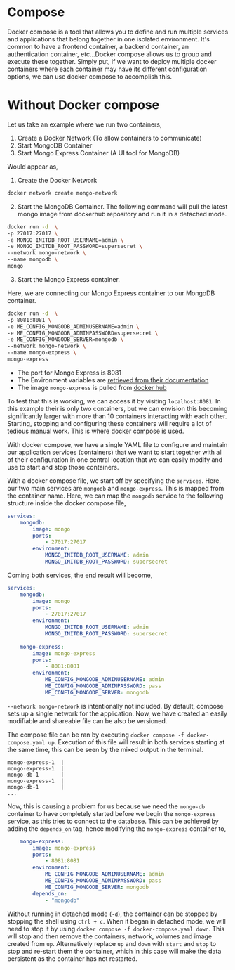 # Compose

Docker compose is a tool that allows you to define and run multiple services and applications that belong together in one isolated environment. It's common to have a frontend container, a backend container, an authentication container, etc...Docker compose allows us to group and execute these together. Simply put, if we want to deploy multiple docker containers where each container may have its different  configuration options, we can use docker compose to accomplish this.

# Without Docker compose

Let us take an example where we run two containers,

1. Create a Docker Network (To allow containers to communicate)
2. Start MongoDB Container
3. Start Mongo Express Container (A UI tool for MongoDB)

Would appear as,

1. Create the Docker Network

```sh
docker network create mongo-network
```
2. Start the MongoDB Container. The following command will pull the latest mongo image from dockerhub repository and run it in a detached mode.

```sh
docker run -d  \
-p 27017:27017 \
-e MONGO_INITDB_ROOT_USERNAME=admin \
-e MONGO_INITDB_ROOT_PASSWORD=supersecret \
--network mongo-network \
--name mongodb \
mongo
```

3. Start the Mongo Express container.

Here, we are connecting our Mongo Express container to our MongoDB container.


```sh
docker run -d  \
-p 8081:8081 \
-e ME_CONFIG_MONGODB_ADMINUSERNAME=admin \
-e ME_CONFIG_MONGODB_ADMINPASSWORD=supersecret \
-e ME_CONFIG_MONGODB_SERVER=mongodb \
--network mongo-network \
--name mongo-express \
mongo-express
```

- The port for Mongo Express is 8081
- The Environment variables are [retrieved from their documentation](https://hub.docker.com/_/mongo-express)
- The image `mongo-express` is pulled from [docker hub](https://hub.docker.com/_/mongo-express)

To test that this is working, we can access it by visiting `localhost:8081`. In this example their is only two containers, but we can envision this becoming significantly larger with more than 10 containers interacting with each other. Starting, stopping and configuring these containers will require a lot of tedious manual work. This is where docker compose is used.

With docker compose, we have a single YAML file to configure and maintain our application services (containers) that we want to start together with all of their configuration in one central location that we can easily modify and use to start and stop those containers.

With a docker compose file, we start off by specifying the `services`. Here, our two main services are `mongodb` and `mongo-express`. This is mapped from the container name. Here, we can map the `mongodb` service to the following structure inside the docker compose file,

```YAML
services:
    mongodb:
        image: mongo
        ports:
            - 27017:27017
        environment:
            MONGO_INITDB_ROOT_USERNAME: admin
            MONGO_INITDB_ROOT_PASSWORD: supersecret
```

Coming both services, the end result will become,

```YAML
services:
    mongodb:
        image: mongo
        ports:
            - 27017:27017
        environment:
            MONGO_INITDB_ROOT_USERNAME: admin
            MONGO_INITDB_ROOT_PASSWORD: supersecret
    
    mongo-express:
        image: mongo-express
        ports:
            - 8081:8081
        environment:
            ME_CONFIG_MONGODB_ADMINUSERNAME: admin
            ME_CONFIG_MONGODB_ADMINPASSWORD: pass
            ME_CONFIG_MONGODB_SERVER: mongodb
```

`--network mongo-network` is intentionally not included. By default, compose sets up a single network for the application. Now, we have created an easily modifiable and shareable file can be also be versioned.

The compose file can be ran by executing `docker compose -f docker-compose.yaml up`. Execution of this file will result in both services starting at the same time, this can be seen by the mixed output in the terminal.

```
mongo-express-1  |
mongo-express-1  |
mongo-db-1       |
mongo-express-1  |
mongo-db-1       |
...
```

Now, this is causing a problem for us because we need the `mongo-db` container to have completely started before we begin the `mongo-express` service, as this tries to connect to the database. This can be achieved by adding the `depends_on` tag, hence modifying the `mongo-express` container to,

```YAML
    mongo-express:
        image: mongo-express
        ports:
            - 8081:8081
        environment:
            ME_CONFIG_MONGODB_ADMINUSERNAME: admin
            ME_CONFIG_MONGODB_ADMINPASSWORD: pass
            ME_CONFIG_MONGODB_SERVER: mongodb
        depends_on:
            - "mongodb"
```

Without running in detached mode (`-d`), the container can be stopped by stopping the shell using `ctrl + c`. When it began in detached mode, we will need to stop it by using `docker compose -f docker-compose.yaml down`. This will stop and then remove the containers, network, volumes and image created from `up`. Alternatively replace `up` and `down` with `start` and `stop` to stop and re-start them the container, which in this case will make the data persistent as the container has not restarted.